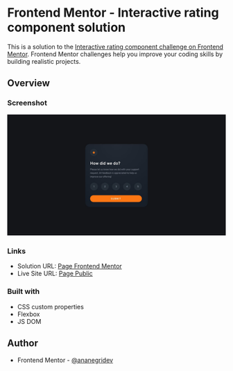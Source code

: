 # Frontend Mentor - Interactive rating component solution

This is a solution to the [Interactive rating component challenge on Frontend Mentor](https://www.frontendmentor.io/challenges/interactive-rating-component-koxpeBUmI). Frontend Mentor challenges help you improve your coding skills by building realistic projects. 

## Overview

### Screenshot

![](https://github.com/ananegridev/frontendmentor-interactive-rating-component/blob/main/images/desktop-design.jpg)

### Links

- Solution URL: [Page Frontend Mentor](https://www.frontendmentor.io/challenges/interactive-rating-component-koxpeBUmI/hub/solution-interactive-rating-component-LRx-BY2Q1p)
- Live Site URL: [Page Public](https://frontendmentor-interactive-rating-component-seven.vercel.app/)

### Built with

- CSS custom properties
- Flexbox
- JS DOM

## Author

- Frontend Mentor - [@ananegridev](https://www.frontendmentor.io/profile/ananegridev)
